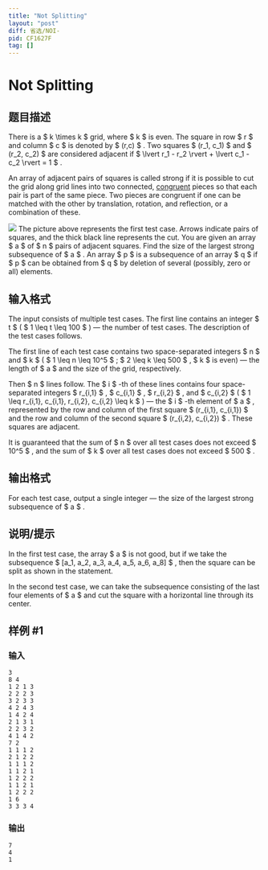 ```yaml
---
title: "Not Splitting"
layout: "post"
diff: 省选/NOI-
pid: CF1627F
tag: []
---
```


# Not Splitting

## 题目描述

There is a $ k \times k $ grid, where $ k $ is even. The square in row $ r $ and column $ c $ is denoted by $ (r,c) $ . Two squares $ (r_1, c_1) $ and $ (r_2, c_2) $ are considered adjacent if $ \lvert r_1 - r_2 \rvert + \lvert c_1 - c_2 \rvert = 1 $ .

An array of adjacent pairs of squares is called strong if it is possible to cut the grid along grid lines into two connected, [congruent](https://en.wikipedia.org/wiki/Congruence_(geometry)) pieces so that each pair is part of the same piece. Two pieces are congruent if one can be matched with the other by translation, rotation, and reflection, or a combination of these.

 ![](https://cdn.luogu.com.cn/upload/vjudge_pic/CF1627F/7a1cba5ad185443613d7aa270876dfc93648efec.png) The picture above represents the first test case. Arrows indicate pairs of squares, and the thick black line represents the cut. You are given an array $ a $ of $ n $ pairs of adjacent squares. Find the size of the largest strong subsequence of $ a $ . An array $ p $ is a subsequence of an array $ q $ if $ p $ can be obtained from $ q $ by deletion of several (possibly, zero or all) elements.

## 输入格式

The input consists of multiple test cases. The first line contains an integer $ t $ ( $ 1 \leq t \leq 100 $ ) — the number of test cases. The description of the test cases follows.

The first line of each test case contains two space-separated integers $ n $ and $ k $ ( $ 1 \leq n \leq 10^5 $ ; $ 2 \leq k \leq 500 $ ,  $ k $ is even) — the length of $ a $ and the size of the grid, respectively.

Then $ n $ lines follow. The $ i $ -th of these lines contains four space-separated integers $ r_{i,1} $ , $ c_{i,1} $ , $ r_{i,2} $ , and $ c_{i,2} $ ( $ 1 \leq r_{i,1}, c_{i,1}, r_{i,2}, c_{i,2} \leq k $ ) — the $ i $ -th element of $ a $ , represented by the row and column of the first square $ (r_{i,1}, c_{i,1}) $ and the row and column of the second square $ (r_{i,2}, c_{i,2}) $ . These squares are adjacent.

It is guaranteed that the sum of $ n $ over all test cases does not exceed $ 10^5 $ , and the sum of $ k $ over all test cases does not exceed $ 500 $ .

## 输出格式

For each test case, output a single integer — the size of the largest strong subsequence of $ a $ .

## 说明/提示

In the first test case, the array $ a $ is not good, but if we take the subsequence $ [a_1, a_2, a_3, a_4, a_5, a_6, a_8] $ , then the square can be split as shown in the statement.

In the second test case, we can take the subsequence consisting of the last four elements of $ a $ and cut the square with a horizontal line through its center.

## 样例 #1

### 输入

```
3
8 4
1 2 1 3
2 2 2 3
3 2 3 3
4 2 4 3
1 4 2 4
2 1 3 1
2 2 3 2
4 1 4 2
7 2
1 1 1 2
2 1 2 2
1 1 1 2
1 1 2 1
1 2 2 2
1 1 2 1
1 2 2 2
1 6
3 3 3 4
```

### 输出

```
7
4
1
```

